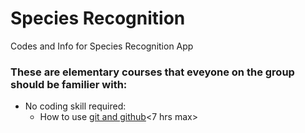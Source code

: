 # Species Recognition
Codes and Info for Species Recognition App

### These are elementary courses that eveyone on the group should be familier with:
 - No coding skill required:
    - How to use [git and github](https://www.udacity.com/course/how-to-use-git-and-github--ud775)<7 hrs max>

